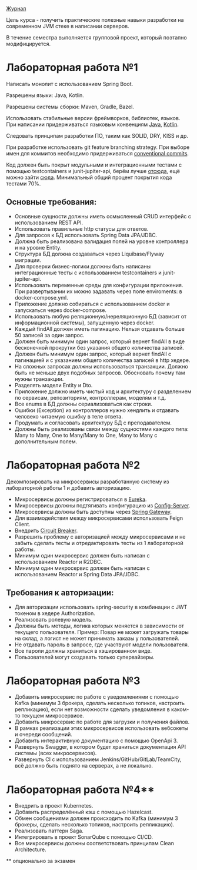 [Журнал](https://docs.google.com/spreadsheets/d/1laJ4IDAB71iIuJbBFzVwoLQN48SbsEBBWarDtV-nm8s/)

Цель курса - получить практические полезные навыки разработки на современном JVM стеке в написании серверов.

В течение семестра выполняется групповой проект, который поэтапно модифицируется.

# Лабораторная работа №1

Написать монолит с использованием Spring Boot.

Разрешены языки: Java, Kotlin.

Разрешены системы сборки: Maven, Gradle, Bazel.

Использовать стабильные версии фреймворков, библиотек, языков. При написании придерживаться языковым конвенциям [Java](https://www.oracle.com/java/technologies/javase/codeconventions-contents.html), [Kotlin](https://kotlinlang.org/docs/coding-conventions.html). 

Следовать принципам разработки ПО, таким как SOLID, DRY, KISS и др.

При разработке использовать git feature branching strategy. При выборе имен для коммитов необходимо придерживаться [conventional commits](https://www.conventionalcommits.org/en/v1.0.0/).

Код должен быть покрыт модульными и интеграционными тестами с помощью testcontainers и junit-jupiter-api, берём лучше [отсюда](https://se.ifmo.ru/courses/testing), ещё можно зайти [сюда](https://docs.google.com/presentation/d/1tcPapWwmrAb0Ju88OILOAiOShcTVbHrvw9ZFii2bLpI/edit?usp=sharing). Минимальный общий процент покрытия кода тестами 70%.

## Основные требования:

 - Основные сущности должны иметь осмысленный CRUD интерфейс с использованием REST API.
 - Использовать правильные http статусы для ответов.
 - Для запросов к БД использовать Spring Data JPA/JDBC.
 - Должна быть реализована валидация полей на уровне контроллера и на уровне Entity.
 - Структура БД должна создаваться через Liquibase/Flyway миграции.
 - Для проверки бизнес-логики должны быть написаны интеграционные тесты с использованием testcontainers и junit-jupiter-api.
 - Использовать переменные среды для конфигурации приложения. При развертывании их можно задавать через поле enviroments: в docker-compose.yml.
 - Приложение должно собираться с использованием docker и запускаться через docker-compose.
 - Использовать любую реляционную/нереляционную БД (зависит от информационной системы), запущенную через docker.
 - Каждый findAll должен иметь пагинацию. Нельзя отдавать больше 50 записей за один запрос.
 - Должен быть минимум один запрос, который вернет findAll в виде бесконечной прокрутки без указания общего количества записей.
 - Должен быть минимум один запрос, который вернет findAll с пагинацией и с указанием общего количества записей в http хедере.
 - На сложных запросах должны использоваться транзакции. Должно быть не меньше двух подобных запросов. Обосновать почему там нужны транзакции.
 - Разделять модели Entity и Dto.
 - Приложение должно иметь чистый код и архитектуру с разделением по сервисам, репозиториям, контроллерам, моделям и т.д.
 - Все enums в БД должны сериализоваться как строки.
 - Ошибки (Exception) из контроллеров нужно хендлить и отдавать человеко читаемую ошибку в теле ответа.
 - Продумать и согласовать архитектуру БД с преподавателем.
 - Должны быть реализованы связи между сущностями каждого типа: Many to Many, One to Many/Many to One, Many to Many с дополнительным полем.

# Лабораторная работа №2

Декомпозировать на микросервисы разработанную систему из лабораторной работы 1 и добавить авторизацию.

 - Микросервисы должны регистрироваться в [Eureka](https://spring.io/projects/spring-cloud-netflix).
 - Микросервисы должны подтягивать конфигурацию из [Config-Server](https://spring.io/projects/spring-cloud-config).
 - Микросервисы должны быть доступны через [Spring Gateway](https://spring.io/projects/spring-cloud-gateway).
 - Для взаимодействия между микросервисами использовать Feign Client.
 - Внедрить [Circuit Breaker](https://cloud.spring.io/spring-cloud-netflix/multi/multi__circuit_breaker_hystrix_clients.html).
 - Разрешить проблему с авторизацией между микросервисами и не забыть сделать тесты и отредактировать тесты из 1 лабораторной работы.
 - Минимум один микросервис должен быть написан с использованием Reactor и R2DBC.
 - Минимум один микросервис должен быть написан с использованием Reactor и Spring Data JPA/JDBC.

## Требования к авторизации:

- Для авторизации использовать spring-security в комбинации с JWT токеном в хедере Authorization.
- Реализовать ролевую модель.
- Должны быть методы, логика которых меняется в зависимости от текущего пользователя. Пример: Повар не может загружать товары на склад, а логист не может принимать заказы у пользователей.
- Не отдавать пароль в запросе, где участвуют модели пользователя.
- Все пароли должны храниться в хэшированном виде.
- Пользователей могут создавать только супервайзеры.


# Лабораторная работа №3

 - Добавить микросервис по работе с уведомлениями с помощью Kafka (минимум 3 брокера, сделать несколько топиков, настроить репликацию), если нет возможности сделать уведомления в каком-то текущем микросервисе.
 - Добавить микросервис по работе для загрузки и получения файлов.
 - В рамках реализации этих микросервисов использовать вебсокеты и очереди сообщений.
 - Добавить интерактивную документацию с помощью OpenApi 3.
 - Развернуть Swagger, в котором будет храниться документация API системы (всех микросервисов).
 - Развернуть CI с использованием Jenkins/GitHub/GitLab/TeamCity, всё должно быть поднято на серверах, а не локально.


# Лабораторная работа №4**

- Внедрить в проект Kubernetes.
- Добавить распределённый кэш с помощью Hazelcast.
- Обмен сообщениями должен происходить по Kafka (минимум 3 брокеры, сделать несколько топиков, настроить репликацию).
- Реализовать паттерн Saga.
- Интегрировать в проект SonarQube с помощью CI/CD.
- Все микросервисы должны соответствовать принципам Clean Architecture.

** опционально за экзамен